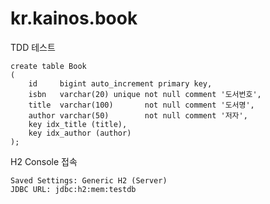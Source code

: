 # kr.kainos.book
TDD 테스트

```mysql
create table Book
(
    id     bigint auto_increment primary key,
    isbn   varchar(20) unique not null comment '도서번호',
    title  varchar(100)       not null comment '도서명',
    author varchar(50)        not null comment '저자',
    key idx_title (title),
    key idx_author (author)
);
```
H2 Console 접속
```text
Saved Settings:	Generic H2 (Server)
JDBC URL: jdbc:h2:mem:testdb
```


